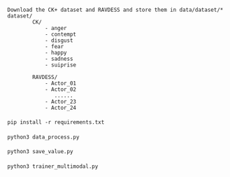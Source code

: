 ####
    Download the CK+ dataset and RAVDESS and store them in data/dataset/*
    dataset/
            CK/
                - anger
                - contempt
                - disgust
                - fear
                - happy
                - sadness
                - suiprise
    
            RAVDESS/
                - Actor_01
                - Actor_02
                   ......
                - Actor_23
                - Actor_24
####
    pip install -r requirements.txt
####
    python3 data_process.py
####
    python3 save_value.py
####
    python3 trainer_multimodal.py
